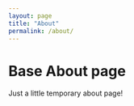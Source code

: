```yaml
---
layout: page
title: "About"
permalink: /about/
---
```


# Base About page

Just a little temporary about page!

